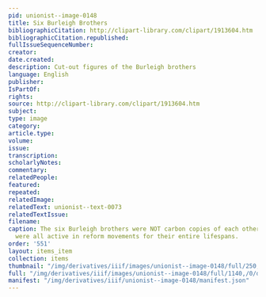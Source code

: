 ```yaml
---
pid: unionist--image-0148
title: Six Burleigh Brothers
bibliographicCitation: http://clipart-library.com/clipart/1913604.htm
bibliographicCitation.republished: 
fullIssueSequenceNumber: 
creator: 
date.created: 
description: Cut-out figures of the Burleigh brothers
language: English
publisher: 
IsPartOf: 
rights: 
source: http://clipart-library.com/clipart/1913604.htm
subject: 
type: image
category: 
article.type: 
volume: 
issue: 
transcription: 
scholarlyNotes: 
commentary: 
relatedPeople: 
featured: 
repeated: 
relatedImage: 
relatedText: unionist--text-0073
relatedTextIssue: 
filename: 
caption: The six Burleigh brothers were NOT carbon copies of each other, but they
  were all active in reform movements for their entire lifespans.
order: '551'
layout: items_item
collection: items
thumbnail: "/img/derivatives/iiif/images/unionist--image-0148/full/250,/0/default.jpg"
full: "/img/derivatives/iiif/images/unionist--image-0148/full/1140,/0/default.jpg"
manifest: "/img/derivatives/iiif/unionist--image-0148/manifest.json"
---
```

